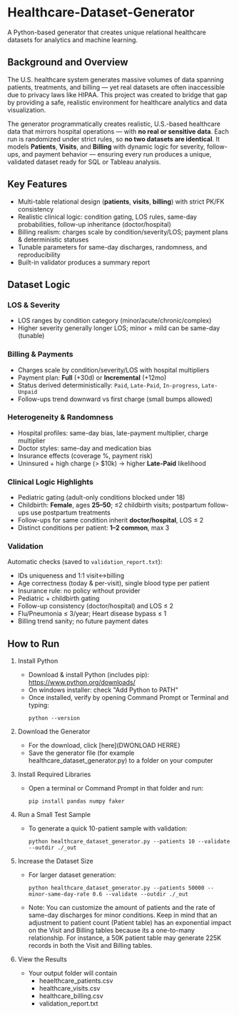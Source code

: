 # Healthcare-Dataset-Generator
A Python-based generator that creates unique relational healthcare datasets for analytics and machine learning. 

## Background and Overview
The U.S. healthcare system generates massive volumes of data spanning patients, treatments, and billing — yet real datasets are often inaccessible due to privacy laws like HIPAA. This project was created to bridge that gap by providing a safe, realistic environment for healthcare analytics and data visualization.

The generator programmatically creates realistic, U.S.-based healthcare data that mirrors hospital operations —  with **no real or sensitive data**. Each run is randomized under strict rules, so **no two datasets are identical**. It models **Patients**, **Visits**, and **Billing** with dynamic logic for severity, follow-ups, and payment behavior — ensuring every run produces a unique, validated dataset ready for SQL or Tableau analysis.


## Key Features
- Multi-table relational design (**patients**, **visits**, **billing**) with strict PK/FK consistency
- Realistic clinical logic: condition gating, LOS rules, same-day probabilities, follow-up inheritance (doctor/hospital)
- Billing realism: charges scale by condition/severity/LOS; payment plans & deterministic statuses
- Tunable parameters for same-day discharges, randomness, and reproducibility
- Built-in validator produces a summary report


## Dataset Logic

### LOS & Severity
- LOS ranges by condition category (minor/acute/chronic/complex)
- Higher severity generally longer LOS; minor + mild can be same-day (tunable)

### Billing & Payments
- Charges scale by condition/severity/LOS with hospital multipliers
- Payment plan: **Full** (+30d) or **Incremental** (+12mo)
- Status derived deterministically: `Paid`, `Late-Paid`, `In-progress`, `Late-Unpaid`
- Follow-ups trend downward vs first charge (small bumps allowed)

### Heterogeneity & Randomness
- Hospital profiles: same-day bias, late-payment multiplier, charge multiplier
- Doctor styles: same-day and medication bias
- Insurance effects (coverage %, payment risk)
- Uninsured + high charge (> $10k) → higher **Late-Paid** likelihood

### Clinical Logic Highlights
- Pediatric gating (adult-only conditions blocked under 18)
- Childbirth: **Female**, ages **25–50**; ≤2 childbirth visits; postpartum follow-ups use postpartum treatments
- Follow-ups for same condition inherit **doctor/hospital**, LOS ≤ 2
- Distinct conditions per patient: **1–2 common**, max 3
  
### Validation
Automatic checks (saved to `validation_report.txt`):
- IDs uniqueness and 1:1 visit↔billing
- Age correctness (today & per-visit), single blood type per patient
- Insurance rule: no policy without provider
- Pediatric + childbirth gating
- Follow-up consistency (doctor/hospital) and LOS ≤ 2
- Flu/Pneumonia ≤ 3/year; Heart disease bypass ≤ 1
- Billing trend sanity; no future payment dates


## How to Run
1. Install Python
   - Download & install Python (includes pip): https://www.python.org/downloads/
   - On windows installer: check "Add Python to PATH"
   - Once installed, verify by opening Command Prompt or Terminal and typing:
       ```
       python --version
       ```
2. Download the Generator
   - For the download, click [here](DWONLOAD HERRE}
   - Save the generator file (for example healthcare_dataset_generator.py) to a folder on your computer

4. Install Required Libraries
   - Open a terminal or Command Prompt in that folder and run:
       ```
       pip install pandas numpy faker
       ```
5. Run a Small Test Sample
   - To generate a quick 10-patient sample with validation:
       ```
       python healthcare_dataset_generator.py --patients 10 --validate --outdir ./_out
       ```
6. Increase the Dataset Size
   - For larger dataset generation: 
       ```
       python healthcare_dataset_generator.py --patients 50000 --minor-same-day-rate 0.6 --validate --outdir ./_out
       ```
   - Note: You can customize the amount of patients and the rate of same-day discharges for minor conditions. Keep in mind that an adjustment to patient count (Patient table) has an exponential impact on the Visit and Billing tables because its a one-to-many relationship. For instance, a 50K patient table may generate 225K records in both the Visit and Billing tables.
7. View the Results
   - Your output folder will contain
     - heaelthcare_patients.csv
     - healthcare_visits.csv
     - healthcare_billing.csv
     - validation_report.txt

